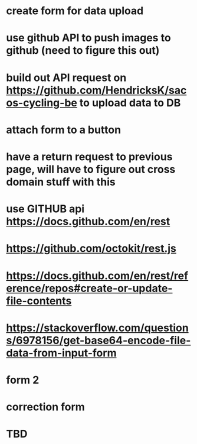# create form for data upload
# use github API to push images to github (need to figure this out) 
# build out API request on https://github.com/HendricksK/sacos-cycling-be to upload data to DB
# attach form to a button
# have a return request to previous page, will have to figure out cross domain stuff with this

# use GITHUB api https://docs.github.com/en/rest
# https://github.com/octokit/rest.js

# https://docs.github.com/en/rest/reference/repos#create-or-update-file-contents
# https://stackoverflow.com/questions/6978156/get-base64-encode-file-data-from-input-form


# form 2
# correction form
# TBD

